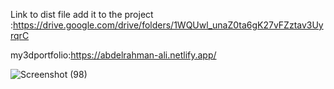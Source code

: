 Link to dist file add it to the project :https://drive.google.com/drive/folders/1WQUwl_unaZ0ta6gK27vFZztav3UyrqrC

my3dportfolio:https://abdelrahman-ali.netlify.app/




![Screenshot (98)](https://github.com/Abdelrahmaali/my3dportfolio/assets/94222401/be979ca1-bacb-416b-bf03-a19ea88d7408)
